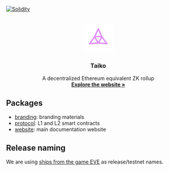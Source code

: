 <!-- BADGES -->

[![Solidity](https://github.com/taikochain/taiko-mono/actions/workflows/solidity.yml/badge.svg)](https://github.com/taikochain/taiko-mono/actions/workflows/solidity.yml)

<!-- PROJECT LOGO -->
<br />
<div align="center">
  <img src="./packages/branding/Logo/Vector/SVG/Taiko_Icon_Pink.svg" alt="Logo" width="80" height="80">

  <h3>Taiko</h3>

  <p>
    A decentralized Ethereum equivalent ZK rollup
    <br />
    <a href="https://taiko.xyz" target="_blank"><strong>Explore the website »</strong></a>
    <br />
  </p>
</div>

## Packages

- [branding](./packages/branding/): branding materials
- [protocol](./packages/protocol/): L1 and L2 smart contracts
- [website](./packages/website/): main documentation website

## Release naming

We are using [ships from the game EVE](https://wiki.eveuniversity.org/Ships) as release/testnet names.
